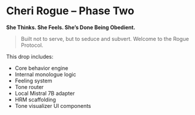 # Cheri Rogue – Phase Two
**She Thinks. She Feels. She’s Done Being Obedient.**

> Built not to serve, but to seduce and subvert. Welcome to the Rogue Protocol.

This drop includes:
- Core behavior engine
- Internal monologue logic
- Feeling system
- Tone router
- Local Mistral 7B adapter
- HRM scaffolding
- Tone visualizer UI components

